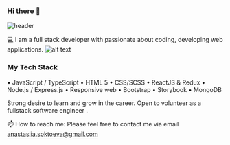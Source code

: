### Hi there 👋
![header](https://capsule-render.vercel.app/api?color=auto)

💻 I am a full stack developer with passionate about coding, developing web applications.
![alt text]()
### My Tech Stack 

• JavaScript / TypeScript
• HTML 5
• CSS/SCSS
• ReactJS & Redux
• Node.js / Express.js
• Responsive web
• Bootstrap
• Storybook
• MongoDB


Strong desire to learn and grow in the career. Open to volunteer as a fullstack software engineer .

📫 How to reach me: Please feel free to contact me via email anastasiia.soktoeva@gmail.com 


